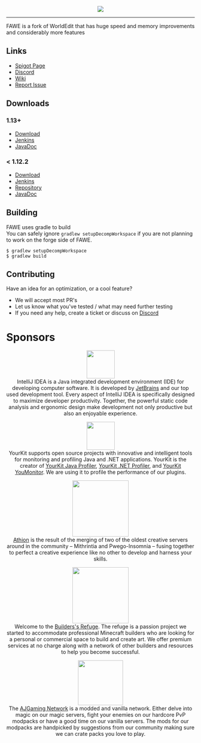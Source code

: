 <p align="center">
  <img src="https://i.imgur.com/Fog5fDB.png">
</p>

---

FAWE is a fork of WorldEdit that has huge speed and memory improvements and considerably more features

## Links 

* [Spigot Page](https://www.spigotmc.org/threads/fast-async-worldedit.100104/)
* [Discord](https://discord.gg/ngZCzbU)
* [Wiki](https://github.com/boy0001/FastAsyncWorldedit/wiki)
* [Report Issue](https://github.com/IntellectualSites/FastAsyncWorldEdit-1.13/issues)

## Downloads
### 1.13+
* [Download](https://empcraft.com/fawe/download/)
* [Jenkins](https://ci.athion.net/job/FastAsyncWorldEdit-Breaking/)
* [JavaDoc](https://ci.athion.net/job/FastAsyncWorldEdit-1.13/javadoc/)

### < 1.12.2
* [Download](https://empcraft.com/fawe/download/?bukkit)
* [Jenkins](https://ci.athion.net/job/FastAsyncWorldEdit/)
* [Repository](https://github.com/boy0001/FastAsyncWorldedit)
* [JavaDoc](https://ci.athion.net/job/FastAsyncWorldEdit/javadoc/)


## Building
FAWE uses gradle to build  
You can safely ignore `gradlew setupDecompWorkspace` if you are not planning to work on the forge side of FAWE.

```
$ gradlew setupDecompWorkspace
$ gradlew build
```

## Contributing
Have an idea for an optimization, or a cool feature?
 - We will accept most PR's
 - Let us know what you've tested / what may need further testing
 - If you need any help, create a ticket or discuss on [Discord](https://discord.gg/ngZCzbU)

# Sponsors
<p align="center"><a href="https://www.jetbrains.com/idea/" title="IntelliJ IDEA"><img height="75" src="https://i.imgur.com/xa2XsRN.png"/></a><br>
IntelliJ IDEA is a Java integrated development environment (IDE) for developing computer software. It is developed by <a href="https://jetbrains.com">JetBrains</a> and our top used development tool. Every aspect of IntelliJ IDEA is specifically designed to maximize developer productivity.
Together, the powerful static code analysis and ergonomic design make development not only productive but also an enjoyable experience.</p>
<p align="center"><a href="https://www.yourkit.com/java/profiler/" title="YourKit Java Profiler"><img height="75" src="https://www.yourkit.com/images/yklogo.png"/></a><br>
YourKit supports open source projects with innovative and intelligent tools for monitoring and profiling Java and .NET applications.
YourKit is the creator of <a href="[https://www.yourkit.com/java/profiler/](https://www.yourkit.com/java/profiler/)">YourKit Java Profiler</a>, <a href="[https://www.yourkit.com/.net/profiler/](https://www.yourkit.com/.net/profiler/)">YourKit .NET Profiler</a>, and <a href="[https://www.yourkit.com/youmonitor/](https://www.yourkit.com/youmonitor/)">YourKit YouMonitor</a>. We are using it to profile the performance of our plugins.</p>
<p align="center"><a href="https://www.athion.net/" title="Athion"><img height="150" src="https://i.imgur.com/Z4E1Hcb.png"/></a><br>
<a href="https://athion.net">Athion</a> is the result of the merging of two of the oldest creative servers around in the community – Mithrintia and Pwego-Insomnia – fusing together to perfect a creative experience like no other to develop and harness your skills.</p>
<p align="center"><a href="https://www.buildersrefuge.com/" title="Builder's Refuge"><img height="150" src="https://i.imgur.com/mjT5Ogz.png"/></a><br>
Welcome to the <a href="https://www.buildersrefuge.com/">Builders's Refuge</a>. The refuge is a passion project we started to accommodate professional Minecraft builders who are looking for a personal or commercial space to build and create art. We offer premium services at no charge along with a network of other builders and resources to help you become successful.
</p>
<p align="center"><a href="https://ajgaming.net/" title="AJGaming Network"><img height="120" src="https://ajgaming.net/images/AJGaming.png"/></a><br>
The <a href="https://ajgaming.net/">AJGaming Network</a> is a modded and vanilla network.  Either delve into magic on our magic servers, fight your enemies on our hardcore PvP modpacks or have a good time on our vanilla servers. The mods for our modpacks are handpicked by suggestions from our community making sure we can crate packs you love to play.
</p>
